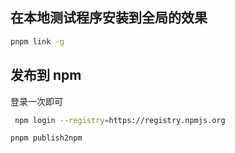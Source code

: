 ## 在本地测试程序安装到全局的效果

```bash
pnpm link -g
```

## 发布到 npm
登录一次即可
```sh
 npm login --registry=https://registry.npmjs.org
```

```sh
pnpm publish2npm
```

##